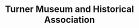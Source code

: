 ---
layout: repo
title: "Turner Museum and Historical Association"
id: 3435
permalink: repos/3435/
---